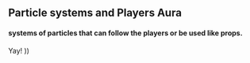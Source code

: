## Particle systems and Players Aura
#### systems of particles that can follow the players or be used like props.
Yay! ))
